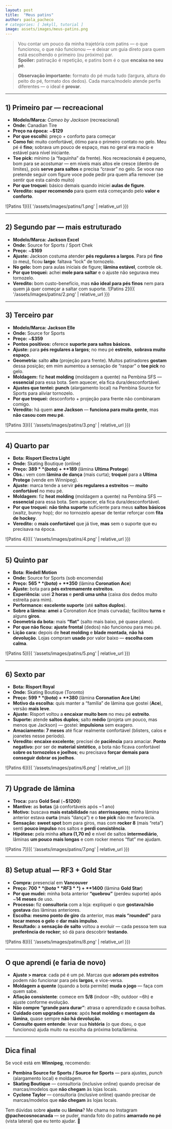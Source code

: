 ```yaml
---
layout: post
title:  "Meus patins"
author: paola_pacheco
# categories: [ Jekyll, tutorial ]
image: assets/images/meus-patins.png
---
```

> Vou contar um pouco da minha trajetória com patins — o que funcionou, o que não funcionou — e deixar um guia direto para quem está escolhendo o primeiro (ou próximo) par.  
> **Spoiler:** patinação é repetição, e patins bom é o que **encaixa no seu pé**.

> **Observação importante:** formato do pé muda tudo (largura, altura do peito do pé, formato dos dedos). Cada marca/modelo atende perfis diferentes — o ideal é **provar**.

---

## 1) Primeiro par — recreacional
- **Modelo/Marca:** *Cameo by Jackson* (recreacional)  
- **Onde:** Canadian Tire  
- **Preço na época:** ~**$129**  
- **Por que escolhi:** preço + conforto para começar  
- **Como foi:** muito confortável, ótimo para o primeiro contato no gelo. Meu pé é **fino**; sobrava um pouco de espaço, mas no geral era macio e estável para nível iniciante.  
- **Toe pick:** mínimo (a “faquinha” da frente). Nos recreacionais é pequeno, bom para se acostumar — em níveis mais altos ele cresce (dentro de limites), pois **serve para saltos** e precisa “cravar” no gelo.  Se voce nao pretende seguir com figure voce pode pedir pra quem afia remover (se sentir que esta caindo muito)
- **Por que troquei:** básico demais quando iniciei **aulas de figure**.  
- **Veredito:** **super recomendo** para quem está começando pelo **valor e conforto**.

![Patins 1]({{ '/assets/images/patins/1.png' | relative_url }})

---

## 2) Segundo par — mais estruturado
- **Modelo/Marca:** **Jackson Excel**  
- **Onde:** Source for Sports / Sport Chek  
- **Preço:** ~**$169**  
- **Ajuste:** Jackson costuma atender **pés regulares a largos**. Para pé **fino** (o meu), ficou **largo**: faltava “lock” de tornozelo.  
- **No gelo:** bom para aulas iniciais de figure; **lâmina estável**, controle ok.  
- **Por que troquei:** achei **mole para saltar** e o ajuste não segurava meu tornozelo.  
- **Veredito:** bom custo-benefício, mas **não ideal para pés finos** nem para quem já quer começar a saltar com suporte.
![Patins 2]({{ '/assets/images/patins/2.png' | relative_url }})

---

## 3) Terceiro par
- **Modelo/Marca:** **Jackson Elle**  
- **Onde:** Source for Sports  
- **Preço:** ~**$359**  
- **Pontos positivos:** oferece **suporte para saltos básicos**.  
- **Ajuste:** para **pés regulares a largos**; no meu pé **estreito**, **sobrava muito espaço**.  
- **Geometria:** salto **alto** (projeção para frente). Muitos patinadores **gostam** dessa posição; em mim aumentou a sensação de “raspar” o **toe pick** no gelo.  
- **Moldagem:** fiz **heat molding** (moldagem a quente) na Pembina SFS — **essencial** para essa bota. Sem aquecer, ela fica dura/desconfortável.  
- **Ajustes que tentei:** **punch** (alargamento local) na Pembina Source for Sports para aliviar tornozelo.  
- **Por que troquei:** desconforto + projeção para frente não combinaram comigo.  
- **Veredito:** há quem **ame Jackson** — **funciona para muita gente**, mas **não casou com meu pé**.

![Patins 3]({{ '/assets/images/patins/3.png' | relative_url }})


---

## 4) Quarto par
- **Bota:** **Risport Electra Light**  
- **Onde:** Skating Boutique (online)  
- **Preço:** **$389** (bota) + **$189** (lâmina **Ultima Protege**)  
- **Obs.:** vem com **lâmina de dança** (mais curta); **troquei** para a **Ultima Protege** (vende em Winnipeg).  
- **Ajuste:** marca tende a servir **pés regulares a estreitos** — **muito confortável** no meu pé.  
- **Moldagem:** fiz **heat molding** (moldagem a quente) na Pembina SFS — **essencial** para essa bota. Sem aquecer, ela fica dura/desconfortável.  
- **Por que troquei:** **não tinha suporte** suficiente para meus **saltos básicos** (waltz, bunny hop); dor no tornozelo apesar de tentar reforçar com **fita de hockey**.  
- **Veredito:** o **mais confortável** que já tive, **mas** sem o suporte que eu precisava na época.

![Patins 4]({{ '/assets/images/patins/4.png' | relative_url }})


---

## 5) Quinto par
- **Bota:** **Riedell Motion**  
- **Onde:** Source for Sports (sob encomenda)  
- **Preço:** **$565** (bota) + **$350** (lâmina **Coronation Ace**)  
- **Ajuste:** bota para **pés extremamente estreitos**.  
- **Experiência:** usei **2 horas** e **perdi uma unha** (caixa dos dedos muito estreita para mim).  
- **Performance:** **excelente suporte** (até **saltos duplos**).  
- **Sobre a lâmina:** **amei** a Coronation Ace (mais curvada); facilitou **turns** e alguns **giros**.  
- **Geometria da bota:** mais **“flat”** (salto mais baixo, pé quase plano).  
- **Por que não ficou:** **ajuste frontal** (dedos) não funcionou para meu pé.  
- **Lição cara:** depois de **heat molding** e **blade montada**, **não há devolução**. Lojas compram **usado** por valor baixo — **escolha com calma**.

![Patins 5]({{ '/assets/images/patins/5.png' | relative_url }})


---

## 6) Sexto par
- **Bota:** **Risport Royal**  
- **Onde:** Skating Boutique (Toronto)  
- **Preço:** **$599** (bota) + **$380** (lâmina **Coronation Ace Lite**)  
- **Motivo da escolha:** quis manter a “família” de lâmina que gostei (**Ace**), versão **mais leve**.  
- **Ajuste:** Risport voltou a **encaixar muito bem** no meu pé **estreito**.  
- **Suporte:** atende **saltos duplos**; salto **médio** (projeta um pouco, mas menos que Jackson) — gostei: **impulsiona** sem exagero.  
- **Amaciamento:** **7 meses** até ficar realmente confortável (blisters, calos e joanetes nesse período).  
- **Veredito:** **encaixe excelente**; precisei de **paciência** para amaciar. **Ponto negativo:** por ser de **material sintético**, a bota não ficava confortável **sobre os tornozelos e joelhos**; eu precisava **forçar demais para conseguir dobrar os joelhos**.

![Patins 6]({{ '/assets/images/patins/6.png' | relative_url }})


---

## 7) Upgrade de lâmina
- **Troca:** para **Gold Seal** (~**$1200**)  
- **Mantive:** as **botas** (já confortáveis após ~1 ano)  
- **Motivo:** buscava **mais estabilidade** nas **aterrissagens**; minha lâmina anterior estava **curta** (mais “dança”) e o **toe pick** não me favorecia.  
- **Sensação:** **sweet spot** bom para giros, mas com **rocker 8** (mais “reta”) senti **pouco impulso** nos saltos e **perdi consistência**.  
- **Hipótese:** pela minha **altura (1,70 m)** e nível de saltos **intermediário**, lâminas **um pouco mais longas** e com rocker menos “flat” me ajudam.

![Patins 7]({{ '/assets/images/patins/7.png' | relative_url }})


---

## 8) Setup atual — **RF3 + Gold Star**
- **Compra:** presencial em **Vancouver**  
- **Preço:** **$700** (bota **RF3**) + **$1400** (lâmina **Gold Star**)  
- **Por que mudei:** minha bota anterior **“quebrou”** (perdeu suporte) após ~**14 meses** de uso.  
- **Processo:** fiz **consultoria** com a loja: expliquei o que **gostava/não gostava** das lâminas anteriores.  
- **Escolha:** **mesmo ponto de giro** da anterior, mas **mais “rounded”** para **tocar menos o gelo** e **dar mais impulso**.  
- **Resultado:** a **sensação de salto** voltou a evoluir — cada pessoa tem sua **preferência de rocker**; só dá para descobrir **testando**.

![Patins 8]({{ '/assets/images/patins/8.png' | relative_url }})

---

## O que aprendi (e faria de novo)
- **Ajuste > marca**: cada pé é um pé. Marcas que **adoram pés estreitos** podem não funcionar para pés **largos**, e vice-versa.  
- **Moldagem a quente** (quando a bota permite) **muda o jogo** — faça com quem sabe.  
- **Afiação consistente**: comece em **5/8** (indoor ~8h; outdoor ~6h) e ajuste conforme evolução.  
- **Não compre “grande para durar”**: atrasa o aprendizado e causa bolhas.  
- **Cuidado com upgrades caros**: após **heat molding** e **montagem da lâmina**, quase sempre **não há devolução**.  
- **Consulte quem entende**: levar sua **história** (o que doeu, o que funcionou) ajuda muito na escolha da próxima bota/lâmina.

---

## Dica final
Se você está em **Winnipeg**, recomendo:
- **Pembina Source for Sports / Source for Sports** — para ajustes, *punch* (alargamento local) e moldagem.  
- **Skating Boutique** — consultoria (inclusive online) quando precisar de marcas/modelos que **não chegam** às lojas locais.
- **Cyclone Taylor** — consultoria (inclusive online) quando precisar de marcas/modelos que **não chegam** às lojas locais.

Tem dúvidas sobre **ajuste** ou **lâmina**? Me chama no Instagram **@pachecosnocanada** — se puder, manda foto do patins **amarrado no pé** (vista lateral) que eu tento ajudar. 🙂